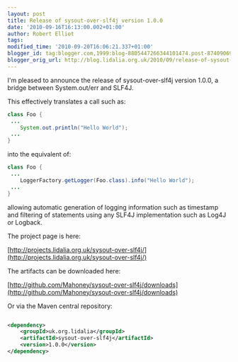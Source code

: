 ```yaml
---
layout: post
title: Release of sysout-over-slf4j version 1.0.0
date: '2010-09-16T16:13:00.002+01:00'
author: Robert Elliot
tags: 
modified_time: '2010-09-20T16:06:21.337+01:00'
blogger_id: tag:blogger.com,1999:blog-8805447266344101474.post-8740906931217144048
blogger_orig_url: http://blog.lidalia.org.uk/2010/09/release-of-sysout-over-slf4j-version.html
---
```


I'm pleased to announce the release of sysout-over-slf4j version 1.0.0, a bridge 
between System.out/err and SLF4J.

This effectively translates a call such as:

```java
class Foo {
 ...
    System.out.println("Hello World");
 ...
}

```

into the equivalent of:

```java
class Foo {
 ...
    LoggerFactory.getLogger(Foo.class).info("Hello World");
 ...
}

```

allowing automatic generation of logging information such as timestamp and 
filtering of statements using any SLF4J implementation such as Log4J or Logback.

The project page is here:

[http://projects.lidalia.org.uk/sysout-over-slf4j/](http://projects.lidalia.org.uk/sysout-over-slf4j/)

The artifacts can be downloaded here:

[http://github.com/Mahoney/sysout-over-slf4j/downloads](http://github.com/Mahoney/sysout-over-slf4j/downloads)

Or via the Maven central repository:

```xml

<dependency>
    <groupId>uk.org.lidalia</groupId>
    <artifactId>sysout-over-slf4j</artifactId>
    <version>1.0.0</version>
</dependency>

```
